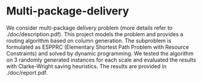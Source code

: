 # Multi-package-delivery

We consider multi-package delivery problem (more details refer to ./doc/description.pdf). This project models the problem and provides a routing algorithm based on column generation. The subproblem is formulated as ESPPRC (Elementary Shortest Path Problem with Resource Constraints) and solved by dynamic programming. We tested the algorithm on 3 randomly generated instances for each scale and evaluated the results with Clarke-Wright saving heuristics. The results are provided in ./doc/report.pdf.
